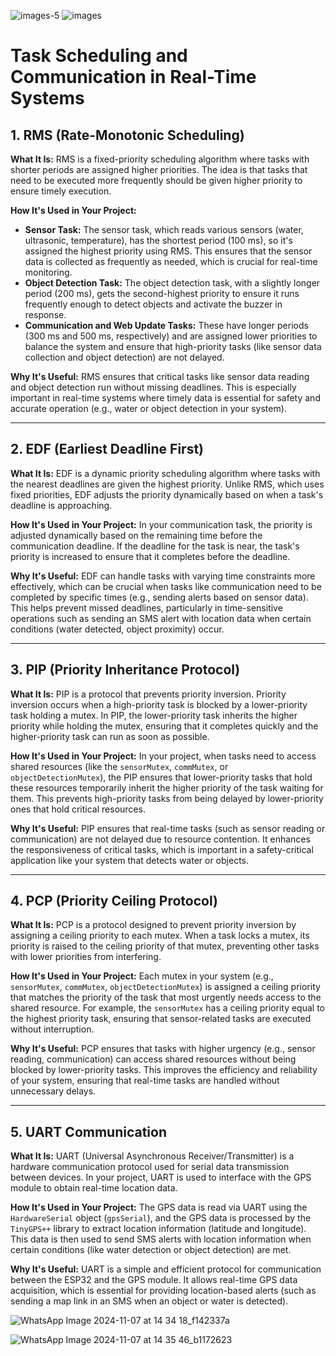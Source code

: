 ![images-5](https://github.com/user-attachments/assets/41069ff2-ca7d-4424-9d00-f8e8ee1c56df)
![images](https://github.com/user-attachments/assets/e454002e-8678-4921-a191-3c745a0c5435)

# Task Scheduling and Communication in Real-Time Systems

## 1. RMS (Rate-Monotonic Scheduling)

**What It Is:**
RMS is a fixed-priority scheduling algorithm where tasks with shorter periods are assigned higher priorities. The idea is that tasks that need to be executed more frequently should be given higher priority to ensure timely execution.

**How It's Used in Your Project:**
- **Sensor Task:** The sensor task, which reads various sensors (water, ultrasonic, temperature), has the shortest period (100 ms), so it's assigned the highest priority using RMS. This ensures that the sensor data is collected as frequently as needed, which is crucial for real-time monitoring.
- **Object Detection Task:** The object detection task, with a slightly longer period (200 ms), gets the second-highest priority to ensure it runs frequently enough to detect objects and activate the buzzer in response.
- **Communication and Web Update Tasks:** These have longer periods (300 ms and 500 ms, respectively) and are assigned lower priorities to balance the system and ensure that high-priority tasks (like sensor data collection and object detection) are not delayed.

**Why It's Useful:**
RMS ensures that critical tasks like sensor data reading and object detection run without missing deadlines. This is especially important in real-time systems where timely data is essential for safety and accurate operation (e.g., water or object detection in your system).

---

## 2. EDF (Earliest Deadline First)

**What It Is:**
EDF is a dynamic priority scheduling algorithm where tasks with the nearest deadlines are given the highest priority. Unlike RMS, which uses fixed priorities, EDF adjusts the priority dynamically based on when a task's deadline is approaching.

**How It's Used in Your Project:**
In your communication task, the priority is adjusted dynamically based on the remaining time before the communication deadline. If the deadline for the task is near, the task's priority is increased to ensure that it completes before the deadline.

**Why It's Useful:**
EDF can handle tasks with varying time constraints more effectively, which can be crucial when tasks like communication need to be completed by specific times (e.g., sending alerts based on sensor data). This helps prevent missed deadlines, particularly in time-sensitive operations such as sending an SMS alert with location data when certain conditions (water detected, object proximity) occur.

---

## 3. PIP (Priority Inheritance Protocol)

**What It Is:**
PIP is a protocol that prevents priority inversion. Priority inversion occurs when a high-priority task is blocked by a lower-priority task holding a mutex. In PIP, the lower-priority task inherits the higher priority while holding the mutex, ensuring that it completes quickly and the higher-priority task can run as soon as possible.

**How It's Used in Your Project:**
In your project, when tasks need to access shared resources (like the `sensorMutex`, `commMutex`, or `objectDetectionMutex`), the PIP ensures that lower-priority tasks that hold these resources temporarily inherit the higher priority of the task waiting for them. This prevents high-priority tasks from being delayed by lower-priority ones that hold critical resources.

**Why It's Useful:**
PIP ensures that real-time tasks (such as sensor reading or communication) are not delayed due to resource contention. It enhances the responsiveness of critical tasks, which is important in a safety-critical application like your system that detects water or objects.

---

## 4. PCP (Priority Ceiling Protocol)

**What It Is:**
PCP is a protocol designed to prevent priority inversion by assigning a ceiling priority to each mutex. When a task locks a mutex, its priority is raised to the ceiling priority of that mutex, preventing other tasks with lower priorities from interfering.

**How It's Used in Your Project:**
Each mutex in your system (e.g., `sensorMutex`, `commMutex`, `objectDetectionMutex`) is assigned a ceiling priority that matches the priority of the task that most urgently needs access to the shared resource. For example, the `sensorMutex` has a ceiling priority equal to the highest priority task, ensuring that sensor-related tasks are executed without interruption.

**Why It's Useful:**
PCP ensures that tasks with higher urgency (e.g., sensor reading, communication) can access shared resources without being blocked by lower-priority tasks. This improves the efficiency and reliability of your system, ensuring that real-time tasks are handled without unnecessary delays.

---

## 5. UART Communication

**What It Is:**
UART (Universal Asynchronous Receiver/Transmitter) is a hardware communication protocol used for serial data transmission between devices. In your project, UART is used to interface with the GPS module to obtain real-time location data.

**How It's Used in Your Project:**
The GPS data is read via UART using the `HardwareSerial` object (`gpsSerial`), and the GPS data is processed by the `TinyGPS++` library to extract location information (latitude and longitude). This data is then used to send SMS alerts with location information when certain conditions (like water detection or object detection) are met.

**Why It's Useful:**
UART is a simple and efficient protocol for communication between the ESP32 and the GPS module. It allows real-time GPS data acquisition, which is essential for providing location-based alerts (such as sending a map link in an SMS when an object or water is detected).


![WhatsApp Image 2024-11-07 at 14 34 18_f142337a](https://github.com/user-attachments/assets/c9b81d46-4412-4a9e-8dfa-6c062291d889)



![WhatsApp Image 2024-11-07 at 14 35 46_b1172623](https://github.com/user-attachments/assets/208ec820-78a9-4bae-9a7f-26f5c9509c5b)

